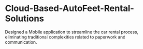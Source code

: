 # Cloud-Based-AutoFeet-Rental-Solutions
Designed a Mobile application to streamline the car rental process, eliminating traditional complexities related to paperwork and communication.
